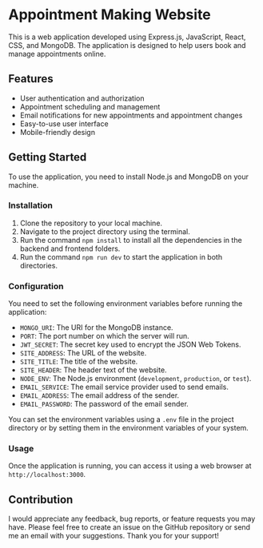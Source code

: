 # Appointment Making Website

This is a web application developed using Express.js, JavaScript, React, CSS, and MongoDB. The application is designed to help users book and manage appointments online.

## Features

- User authentication and authorization
- Appointment scheduling and management
- Email notifications for new appointments and appointment changes
- Easy-to-use user interface
- Mobile-friendly design

## Getting Started

To use the application, you need to install Node.js and MongoDB on your machine.

### Installation

1. Clone the repository to your local machine.
2. Navigate to the project directory using the terminal.
3. Run the command `npm install` to install all the dependencies in the backend and frontend folders.
4. Run the command `npm run dev` to start the application in both directories.

### Configuration

You need to set the following environment variables before running the application:

- `MONGO_URI`: The URI for the MongoDB instance.
- `PORT`: The port number on which the server will run.
- `JWT_SECRET`: The secret key used to encrypt the JSON Web Tokens.
- `SITE_ADDRESS`: The URL of the website.
- `SITE_TITLE`: The title of the website.
- `SITE_HEADER`: The header text of the website.
- `NODE_ENV`: The Node.js environment (`development`, `production`, or `test`).
- `EMAIL_SERVICE`: The email service provider used to send emails.
- `EMAIL_ADDRESS`: The email address of the sender.
- `EMAIL_PASSWORD`: The password of the email sender.

You can set the environment variables using a `.env` file in the project directory or by setting them in the environment variables of your system.

### Usage

Once the application is running, you can access it using a web browser at `http://localhost:3000`. 

## Contribution

I would appreciate any feedback, bug reports, or feature requests you may have. Please feel free to create an issue on the GitHub repository or send me an email with your suggestions. Thank you for your support!